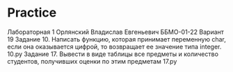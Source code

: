 # Practice
Лабораторная 1 
Орлянский Владислав Евгеньевич
ББМО-01-22 Вариант 19
Задание 10. Написать функцию, которая принимает переменную char, если она оказывается цифрой, то возвращает ее значение типа integer. 10.py
Задание 17. Вывести в виде таблицы все предметы и количество студентов, получивших оценки по этим предметам 17.py
